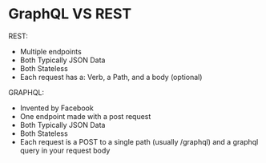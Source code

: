 # GraphQL VS REST

REST:

- Multiple endpoints
- Both Typically JSON Data
- Both Stateless
- Each request has a: Verb, a Path, and a body (optional)

GRAPHQL:

- Invented by Facebook
- One endpoint made with a post request
- Both Typically JSON Data
- Both Stateless
- Each request is a POST to a single path (usually /graphql) and a graphql query in your request body